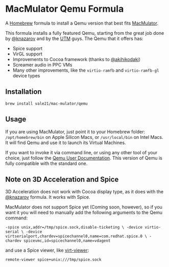 # MacMulator Qemu Formula
A [Homebrew](https://brew.sh) formula to install a Qemu version that best fits [MacMulator](https://github.com/vale21/mac-mulator).

This formula installs a fully featured Qemu, starting from the great job done by [@knazarov](https://github.com/knazarov/homebrew-qemu-virgl) and by the [UTM](https://github.com/utmapp/UTM) guys. The Qemu that it offers has:

- Spice support
- VirGL support
- Improvements to Cocoa framework (thanks to [@akihikodaki](https://github.com/akihikodaki))
- Screamer audio in PPC VMs
- Many other improvements, like the `virtio-ramfb` and `virtio-ramfb-gl` device types

## Installation

`brew install vale21/mac-mulator/qemu`

## Usage

If you are using MacMulator, just point it to your Homebrew folder: `/opt/homebrew/bin` on Apple Silicon Macs, or `/usr/local/bin` on Intel Macs. It will find Qemu and use it to launch its Virtual Machines.

If you want to invoke it via command line, or using any other tool of your choice, just follow the [Qemu User Documentation](https://www.qemu.org/docs/master/system/qemu-manpage.html). This version of Qemu is fully compatible with the standard one.

## Note on 3D Acceleration and Spice

3D Acceleration does not work with Cocoa display type, as it does with the [@knazarov](https://github.com/knazarov/homebrew-qemu-virgl) formula. It works with Spice.

MacMulator does not support Spice yet (Coming soon, however), so if you want it you will need to manually add the following arguments to the Qemu command:

`
-spice unix,addr=/tmp/spice.sock,disable-ticketing \
-device virtio-serial \
-device virtserialport,chardev=spicechannel0,name=com.redhat.spice.0 \
-chardev spicevmc,id=spicechannel0,name=vdagent
`

and use a Spice viewer, like [virt-viewer](https://github.com/jeffreywildman/homebrew-virt-manager):

`remote-viewer spice+unix:///tmp/spice.sock`
